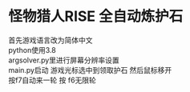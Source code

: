 # 怪物猎人RISE 全自动炼护石
首先游戏语言改为简体中文  
python使用3.8  
argsolver.py里进行屏幕分辨率设置  
main.py启动 游戏光标选中到领取护石 然后鼠标移开  
按f7自动来一轮 按 f6无限轮  

